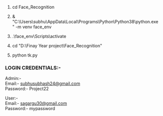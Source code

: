 1. cd Face_Recognition


2. & "C:\Users\subhu\AppData\Local\Programs\Python\Python38\python.exe" -m venv face_env


3. .\face_env\Scripts\activate


4. cd "D:\Finay Year project\Face_Recognition"


5. python tk.py


### LOGIN CREDENTIALS:-

Admin:-\
Email:- subhusubhash24@gmail.com\
Password:- Project22



User:-\
Email:- sagargu30@gmail.com\
Password:- mypassword